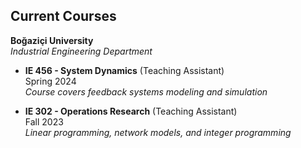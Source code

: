 ## Current Courses

**Boğaziçi University**  
*Industrial Engineering Department*

- **IE 456 - System Dynamics** (Teaching Assistant)  
  Spring 2024  
  *Course covers feedback systems modeling and simulation*

- **IE 302 - Operations Research** (Teaching Assistant)  
  Fall 2023  
  *Linear programming, network models, and integer programming*